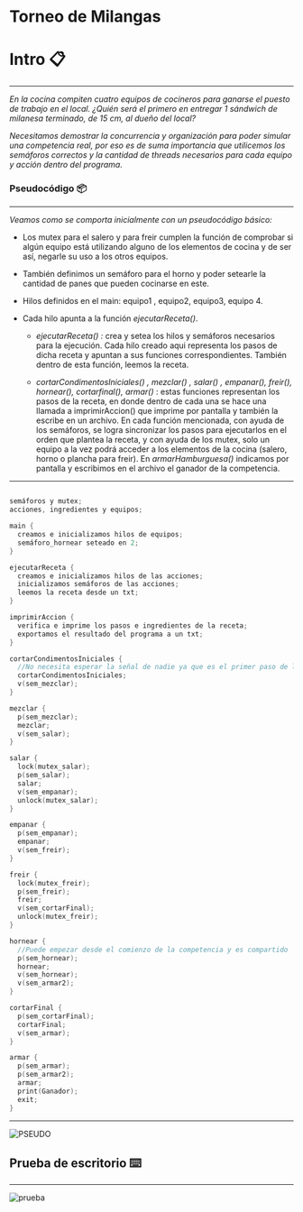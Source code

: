# Torneo de Milangas

# Intro 📋

------------

_En la cocina compiten cuatro equipos de cocineros
para ganarse el puesto de trabajo en el local. ¿Quién será el primero en
entregar 1 sándwich de milanesa terminado, de 15 cm, al dueño del
local?_

_Necesitamos demostrar la concurrencia y organización para poder simular una competencia real, por eso es de suma importancia que utilicemos los semáforos correctos y la cantidad de threads necesarios para cada equipo y acción dentro del programa._


### Pseudocódigo 📦

------------

_Veamos como se comporta inicialmente con un pseudocódigo básico:_

- Los mutex para el salero y para freir cumplen la función de comprobar si algún equipo está utilizando alguno de los elementos de cocina y de ser así, negarle su uso a los otros equipos. 

- También definimos un semáforo para el horno y poder setearle la cantidad de panes que pueden cocinarse en este.

- Hilos definidos en el main: equipo1 , equipo2, equipo3, equipo 4. 

- Cada hilo apunta a la función *ejecutarReceta()*.

  - *ejecutarReceta() :*  crea y setea los hilos y semáforos necesarios para la ejecución. Cada hilo creado aqui representa los pasos de dicha receta y apuntan a sus funciones correspondientes. También dentro de esta función, leemos la receta.

  - *cortarCondimentosIniciales() , mezclar() , salar() , empanar(), freir(), hornear(), cortarfinal(), armar()* :  estas funciones representan los pasos de la receta, en donde dentro de cada una se hace una llamada a imprimirAccion() que imprime por pantalla y también la escribe en un archivo. En cada función mencionada, con ayuda de los semáforos, se logra sincronizar los pasos para ejecutarlos en el orden que plantea la receta, y con ayuda de los mutex, solo un equipo a la vez podrá acceder a los elementos de la cocina (salero, horno o plancha para freir). 
  En *armarHamburguesa()* indicamos por pantalla y escribimos en el archivo el ganador de la competencia.
  
------------
  
```c

semáforos y mutex;
acciones, ingredientes y equipos;

main {
  creamos e inicializamos hilos de equipos;
  semáforo_hornear seteado en 2;
}

ejecutarReceta {
  creamos e inicializamos hilos de las acciones;
  inicializamos semáforos de las acciones;
  leemos la receta desde un txt;
}

imprimirAccion {
  verifica e imprime los pasos e ingredientes de la receta;
  exportamos el resultado del programa a un txt;
}

cortarCondimentosIniciales {
  //No necesita esperar la señal de nadie ya que es el primer paso de la receta
  cortarCondimentosIniciales;
  v(sem_mezclar);
}

mezclar {
  p(sem_mezclar);
  mezclar;
  v(sem_salar);
}

salar {
  lock(mutex_salar);
  p(sem_salar);
  salar;
  v(sem_empanar);
  unlock(mutex_salar);
}

empanar {
  p(sem_empanar);
  empanar;
  v(sem_freir);
}

freir {
  lock(mutex_freir);
  p(sem_freir);
  freir;
  v(sem_cortarFinal);
  unlock(mutex_freir);
}

hornear {
  //Puede empezar desde el comienzo de la competencia y es compartido
  p(sem_hornear);
  hornear;
  v(sem_hornear);
  v(sem_armar2);
}

cortarFinal {
  p(sem_cortarFinal);
  cortarFinal;
  v(sem_armar);
}

armar {
  p(sem_armar);
  p(sem_armar2);
  armar;
  print(Ganador);
  exit;
}
```

------------

![PSEUDO](https://user-images.githubusercontent.com/22090492/115168134-43e8d800-a090-11eb-9221-f3ee32743eba.png)



## Prueba de escritorio ⌨️

------------

![prueba](https://user-images.githubusercontent.com/22090492/115170533-43077480-a097-11eb-9377-1ec8e7709821.png)
